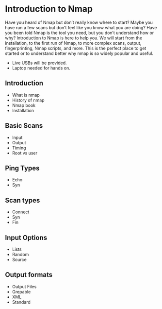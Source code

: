 # Introduction to Nmap

Have you heard of Nmap but don’t really know where to start?  Maybe you have run a few scans but don’t feel like you know what you are doing?  Have you been told Nmap is the tool you need, but you don’t understand how or why?  Introduction to Nmap is here to help you. We will start from the installation, to the first run of Nmap, to more complex scans, output, fingerprinting, Nmap scripts, and more.  This is the perfect place to get started or to understand better why nmap is so widely popular and useful.
* Live USBs will be provided.
* Laptop needed for hands on.


## Introduction
- What is nmap
- History of nmap
- Nmap book
- Installation

## Basic Scans
- Input
- Output
- Timing
- Root vs user

## Ping Types
- Echo
- Syn

## Scan types
- Connect
- Syn
- Fin

## Input Options
- Lists
- Random
- Source

## Output formats
- Output Files
- Grepable
- XML
- Standard

